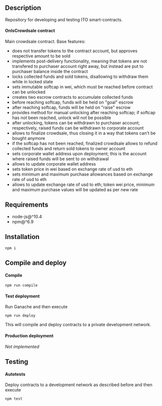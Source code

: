## Description

Repository for developing and testing ITO smart-contracts.

#### OnlsCrowdsale contract

  Main crowdsale contract. Base features:
  - does not transfer tokens to the contract account, but approves respective amount to be sold
  - implements post-delivery functionality, meaning that tokens are not transfered to purchaser account right away, but instead are put to purchaser balance inside the contract
  - locks collected funds and sold tokens, disallowing to withdraw them while in locked state
  - sets immutable softcap in wei, which must be reached before contract can be unlocked
  - creates two escrow contracts to accumulate collected funds
  - before reaching softcap, funds will be held on "goal" escrow
  - after reaching softcap, funds will be held on "raise" escrow
  - provides method for manual unlocking after reaching softcap; if softcap has not been reached, unlock will not be possible
  - after unlocking, tokens can be withdrawn to purchaser account; respectively, raised funds can be withdrawn to corporate account
  - allows to finalize crowdsale, thus closing it in a way that tokens can't be bought anymore
  - if the softcap has not been reached, finalized crowdsale allows to refund collected funds and return sold tokens to owner account
  - sets corporate wallet address upon deployment; this is the account where raised funds will be sent to on withdrawal
  - allows to update corporate wallet address
  - sets token price in wei based on exchange rate of usd to eth
  - sets minimum and maximum purchase allowances based on exchange rate of usd to eth
  - allows to update exchange rate of usd to eth; token wei price, minimum and maximum purchase values will be updated as per new rate

## Requirements

  * node-js@^10.4
  * npm@^6.9

## Installation

```
npm i
```

## Compile and deploy

#### Compile

```
npm run compile
```

#### Test deployment

Run Ganache and then execute

```
npm run deploy
```

This will compile and deploy contracts to a private development network.

#### Production deployment

*Not implemented*

## Testing

#### Autotests

Deploy contracts to a development network as described before and then execute

```
npm test
```
